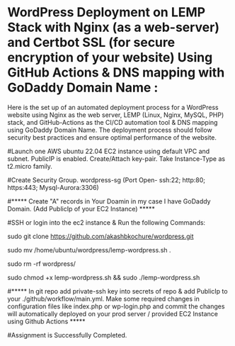 # WordPress Deployment on LEMP Stack with Nginx (as a web-server) and Certbot SSL (for secure encryption of your website) Using GitHub Actions & DNS mapping with GoDaddy Domain Name :

Here is the set up of an automated deployment process for a WordPress website using Nginx as the web server, LEMP (Linux, Nginx, MySQL, PHP) stack, and GitHub-Actions as the CI/CD automation tool & DNS mapping using GoDaddy Domain Name. The deployment process should follow security best practices and ensure optimal performance of the website.

#Launch one AWS ubuntu 22.04 EC2 instance using default VPC and subnet. PublicIP is enabled. Create/Attach key-pair. Take Instance-Type as t2.micro family.

#Create Security Group. wordpress-sg (Port Open- ssh:22; http:80; https:443; Mysql-Aurora:3306)

#***** Create "A" records in Your Doamin in my case I have GoDaddy Domain. (Add PublicIp of your EC2 Instance) *****

#SSH or login into the ec2 instance & Run the following Commands:

sudo git clone https://github.com/akashbkochure/wordpress.git

sudo mv /home/ubuntu/wordpress/lemp-wordpress.sh .

sudo rm -rf wordpress/

sudo chmod +x lemp-wordpress.sh  && sudo ./lemp-wordpress.sh

#***** In git repo add private-ssh key into secrets of repo & add PublicIp to your ./github/workflow/main.yml. Make some required changes in configuration files like index.php or wp-login.php and commit the changes will automatically deployed on your prod server / provided EC2 Instance using Github Actions *****

#Assignment is Successfully Completed.
